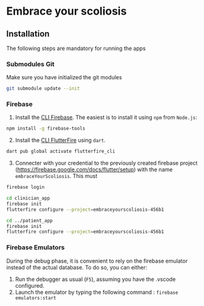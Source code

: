 # Embrace your scoliosis

## Installation

The following steps are mandatory for running the apps

### Submodules Git
Make sure you have initialized the git modules

```bash
git submodule update --init
```

### Firebase

1. Install the [CLI Firebase](https://firebase.google.com/docs/cli#setup_update_cli). The easiest is to install it using `npm` from `Node.js`:    

```bash
npm install -g firebase-tools
```

2. Install the [CLI FlutterFire](https://pub.dev/packages/flutterfire_cli) using `dart`.

```bash
dart pub global activate flutterfire_cli
```

3. Connecter with your credential to the previously created firebase project (https://firebase.google.com/docs/flutter/setup) with the name `embraceYourScoliosis`. This must 

```bash
firebase login

cd clinician_app
firebase init
flutterfire configure --project=embraceyourscoliosis-456b1

cd ../patient_app
firebase init
flutterfire configure --project=embraceyourscoliosis-456b1
```

### Firebase Emulators

During the debug phase, it is convenient to rely on the firebase emulator instead of the actual database. To do so, you can either:

1. Run the debugger as usual (`F5`), assuming you have the .vscode configured.
2. Launch the emulator by typing the following command : `firebase emulators:start`
